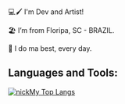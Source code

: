 :computer::paintbrush: I'm Dev and Artist!

:beach_umbrella: I’m from Floripa, SC - BRAZIL.

:maple_leaf: I do ma best, every day.

## Languages and Tools:
[![nickMy Top Langs](https://github-readme-stats.vercel.app/api/top-langs/?username=nicksMy&theme=midnight-purple)](https://github.com/nicksMy/github-readme-stats)

<!--
**nicksMy/nicksMy** is a ✨ _special_ ✨ repository because its `README.md` (this file) appears on your GitHub profile.

Here are some ideas to get you started:

- 🔭 I’m currently working on ...
- 🌱 I’m currently learning ...
- 👯 I’m looking to collaborate on ...
- 🤔 I’m looking for help with ...
- 💬 Ask me about ...
- 📫 How to reach me: ...
- 😄 Pronouns: ...
- ⚡ Fun fact: ...
-->
